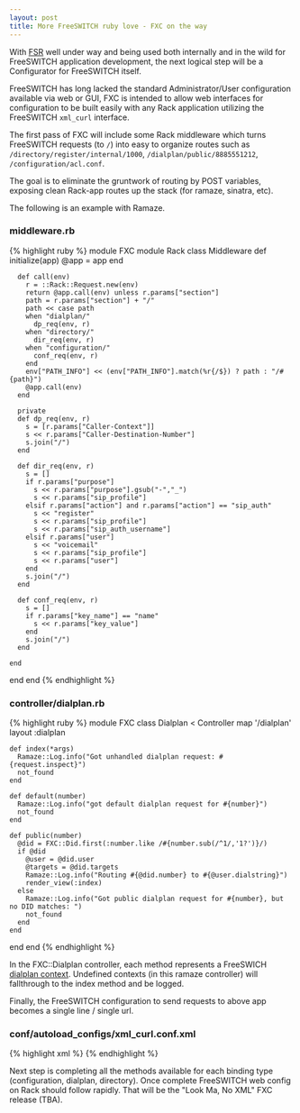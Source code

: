 ```yaml
--- 
layout: post
title: More FreeSWITCH ruby love - FXC on the way
---
```


With [FSR](http://code.rubyists.com/projects/fs) well under way and being used
both internally and in the wild for FreeSWITCH application development, the
next logical step will be a Configurator for FreeSWITCH itself.

FreeSWITCH has long lacked the standard Administrator/User configuration
available via web or GUI, FXC is intended to allow web interfaces for
configuration to be built easily with any Rack application utilizing the
FreeSWITCH `xml_curl` interface.

The first pass of FXC will include some Rack middleware which turns FreeSWITCH
requests (to `/`) into easy to organize routes such as
`/directory/register/internal/1000`, `/dialplan/public/8885551212`,
`/configuration/acl.conf`.

The goal is to eliminate the gruntwork of routing by POST variables, exposing
clean Rack-app routes up the stack (for ramaze, sinatra, etc).

The following is an example with Ramaze.

### middleware.rb

{% highlight ruby %}
module FXC
  module Rack
    class Middleware
      def initialize(app)
        @app = app
      end

      def call(env)
        r = ::Rack::Request.new(env)
        return @app.call(env) unless r.params["section"]
        path = r.params["section"] + "/"
        path << case path
        when "dialplan/"
          dp_req(env, r)
        when "directory/"
          dir_req(env, r)
        when "configuration/"
          conf_req(env, r)
        end
        env["PATH_INFO"] << (env["PATH_INFO"].match(%r{/$}) ? path : "/#{path}")
        @app.call(env)
      end

      private
      def dp_req(env, r)
        s = [r.params["Caller-Context"]]
        s << r.params["Caller-Destination-Number"]
        s.join("/")
      end

      def dir_req(env, r)
        s = []
        if r.params["purpose"]
          s << r.params["purpose"].gsub("-","_")
          s << r.params["sip_profile"]
        elsif r.params["action"] and r.params["action"] == "sip_auth"
          s << "register"
          s << r.params["sip_profile"]
          s << r.params["sip_auth_username"]
        elsif r.params["user"]
          s << "voicemail"
          s << r.params["sip_profile"]
          s << r.params["user"]
        end
        s.join("/")
      end

      def conf_req(env, r)
        s = []
        if r.params["key_name"] == "name"
          s << r.params["key_value"]
        end
        s.join("/")
      end

    end
  end
end
{% endhighlight %}

### controller/dialplan.rb

{% highlight ruby %}
module FXC
  class Dialplan < Controller
    map '/dialplan'
    layout :dialplan

    def index(*args)
      Ramaze::Log.info("Got unhandled dialplan request: #{request.inspect}")
      not_found
    end

    def default(number)
      Ramaze::Log.info("got default dialplan request for #{number}")
      not_found
    end

    def public(number)
      @did = FXC::Did.first(:number.like /#{number.sub(/^1/,'1?')}/)
      if @did 
        @user = @did.user
        @targets = @did.targets
        Ramaze::Log.info("Routing #{@did.number} to #{@user.dialstring}")
        render_view(:index)
      else
        Ramaze::Log.info("Got public dialplan request for #{number}, but no DID matches: ")
        not_found
      end
    end
  end
end
{% endhighlight %}

In the FXC::Dialplan controller, each method represents a FreeSWICH
[dialplan context](http://wiki.freeswitch.org/wiki/Dialplan_XML#Context).
Undefined contexts (in this ramaze controller) will fallthrough to the index
method and be logged.  

Finally, the FreeSWITCH configuration to send requests to above app becomes a
single line / single url.

### conf/autoload_configs/xml_curl.conf.xml

{% highlight xml %}
<configuration name="xml_curl.conf" description="cURL XML Gateway">
  <bindings>
    <binding name="fxc">
      <param name="gateway-url" value="http://127.0.0.1:9292/" bindings="configuration|directory|dialplan"/>
    </binding>
  </bindings>
</configuration>
{% endhighlight %}

Next step is completing all the methods available for each binding type
(configuration, dialplan, directory).  Once complete FreeSWITCH web config on
Rack should follow rapidly.  That will be the "Look Ma, No XML" FXC release
(TBA).
